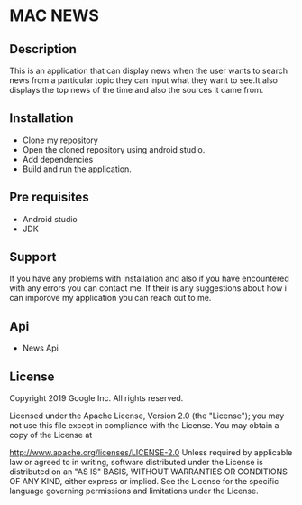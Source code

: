 # MAC NEWS
## Description
 This is an application that can display news when the user wants to search news from
 a particular topic they can input what they want to see.It also displays the top news
 of the time and also the sources it came from.
## Installation
* Clone my repository
* Open the cloned repository using android studio.
* Add dependencies
* Build and run the application.
## Pre requisites
* Android studio
* JDK
## Support
If you have any problems with installation and also if you have encountered with any 
errors you can contact me. If their is any suggestions about how i can imporove my application
you can reach out to me.
## Api 
* News Api
## License
Copyright 2019 Google Inc. All rights reserved.

Licensed under the Apache License, Version 2.0 (the "License"); you may not use this file except
 in compliance with the License. You may obtain a copy of the License at

http://www.apache.org/licenses/LICENSE-2.0
Unless required by applicable law or agreed to in writing, software distributed under the License 
is distributed on an "AS IS" BASIS, WITHOUT WARRANTIES OR CONDITIONS OF ANY KIND, either express or implied. See the License for the specific language governing permissions and limitations under the License.   